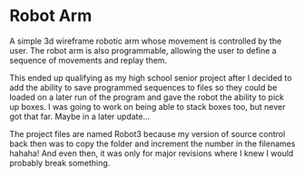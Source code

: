 # Robot Arm

A simple 3d wireframe robotic arm whose movement is controlled by the user. The robot arm is also programmable, allowing the user to define a sequence of movements and replay them.

This ended up qualifying as my high school senior project after I decided to add the ability to save programmed sequences to files so they could be loaded on a later run of the program and gave the robot the ability to pick up boxes. I was going to work on being able to stack boxes too, but never got that far. Maybe in a later update...

The project files are named Robot3 because my version of source control back then was to copy the folder and increment the number in the filenames hahaha! And even then, it was only for major revisions where I knew I would probably break something.
